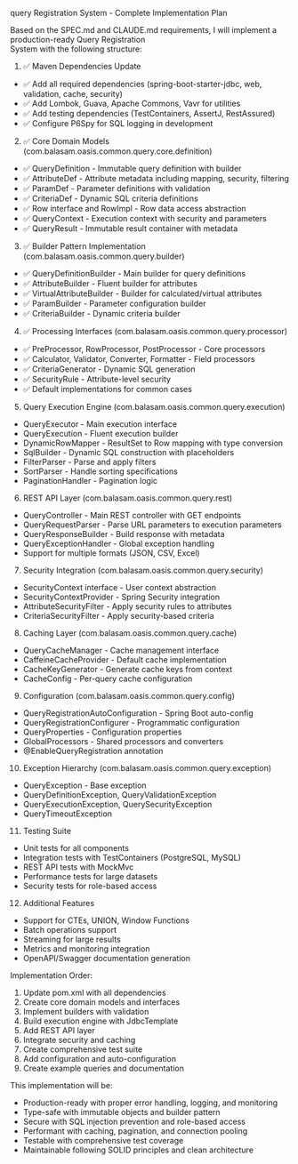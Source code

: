 query Registration System - Complete Implementation Plan

Based on the SPEC.md and CLAUDE.md requirements, I will implement a production-ready Query Registration  
 System with the following structure:

1.  ✅ Maven Dependencies Update  


- ✅ Add all required dependencies (spring-boot-starter-jdbc, web, validation, cache, security)
- ✅ Add Lombok, Guava, Apache Commons, Vavr for utilities
- ✅ Add testing dependencies (TestContainers, AssertJ, RestAssured)
- ✅ Configure P6Spy for SQL logging in development  


2.  ✅ Core Domain Models (com.balasam.oasis.common.query.core.definition)  


- ✅ QueryDefinition - Immutable query definition with builder
- ✅ AttributeDef - Attribute metadata including mapping, security, filtering
- ✅ ParamDef - Parameter definitions with validation
- ✅ CriteriaDef - Dynamic SQL criteria definitions
- ✅ Row interface and RowImpl - Row data access abstraction
- ✅ QueryContext - Execution context with security and parameters
- ✅ QueryResult - Immutable result container with metadata

3.  ✅ Builder Pattern Implementation (com.balasam.oasis.common.query.builder)

- ✅ QueryDefinitionBuilder - Main builder for query definitions
- ✅ AttributeBuilder - Fluent builder for attributes
- ✅ VirtualAttributeBuilder - Builder for calculated/virtual attributes
- ✅ ParamBuilder - Parameter configuration builder
- ✅ CriteriaBuilder - Dynamic criteria builder  


4.  ✅ Processing Interfaces (com.balasam.oasis.common.query.processor)

- ✅ PreProcessor, RowProcessor, PostProcessor - Core processors
- ✅ Calculator, Validator, Converter, Formatter - Field processors
- ✅ CriteriaGenerator - Dynamic SQL generation
- ✅ SecurityRule - Attribute-level security
- ✅ Default implementations for common cases  


5.  Query Execution Engine (com.balasam.oasis.common.query.execution)

- QueryExecutor - Main execution interface
- QueryExecution - Fluent execution builder
- DynamicRowMapper - ResultSet to Row mapping with type conversion
- SqlBuilder - Dynamic SQL construction with placeholders
- FilterParser - Parse and apply filters
- SortParser - Handle sorting specifications
- PaginationHandler - Pagination logic  


6.  REST API Layer (com.balasam.oasis.common.query.rest)  


- QueryController - Main REST controller with GET endpoints
- QueryRequestParser - Parse URL parameters to execution parameters
- QueryResponseBuilder - Build response with metadata
- QueryExceptionHandler - Global exception handling
- Support for multiple formats (JSON, CSV, Excel)  


7.  Security Integration (com.balasam.oasis.common.query.security)  


- SecurityContext interface - User context abstraction
- SecurityContextProvider - Spring Security integration
- AttributeSecurityFilter - Apply security rules to attributes
- CriteriaSecurityFilter - Apply security-based criteria

8.  Caching Layer (com.balasam.oasis.common.query.cache)  


- QueryCacheManager - Cache management interface
- CaffeineCacheProvider - Default cache implementation
- CacheKeyGenerator - Generate cache keys from context
- CacheConfig - Per-query cache configuration  


9.  Configuration (com.balasam.oasis.common.query.config)

- QueryRegistrationAutoConfiguration - Spring Boot auto-config
- QueryRegistrationConfigurer - Programmatic configuration
- QueryProperties - Configuration properties
- GlobalProcessors - Shared processors and converters
- @EnableQueryRegistration annotation  


10. Exception Hierarchy (com.balasam.oasis.common.query.exception)  


- QueryException - Base exception
- QueryDefinitionException, QueryValidationException
- QueryExecutionException, QuerySecurityException
- QueryTimeoutException  


11. Testing Suite  


- Unit tests for all components
- Integration tests with TestContainers (PostgreSQL, MySQL)
- REST API tests with MockMvc
- Performance tests for large datasets
- Security tests for role-based access  


12. Additional Features  


- Support for CTEs, UNION, Window Functions
- Batch operations support
- Streaming for large results
- Metrics and monitoring integration
- OpenAPI/Swagger documentation generation  


Implementation Order:

1.  Update pom.xml with all dependencies
2.  Create core domain models and interfaces
3.  Implement builders with validation
4.  Build execution engine with JdbcTemplate
5.  Add REST API layer
6.  Integrate security and caching
7.  Create comprehensive test suite
8.  Add configuration and auto-configuration
9.  Create example queries and documentation  


This implementation will be:

- Production-ready with proper error handling, logging, and monitoring
- Type-safe with immutable objects and builder pattern
- Secure with SQL injection prevention and role-based access
- Performant with caching, pagination, and connection pooling
- Testable with comprehensive test coverage
- Maintainable following SOLID principles and clean architecture
